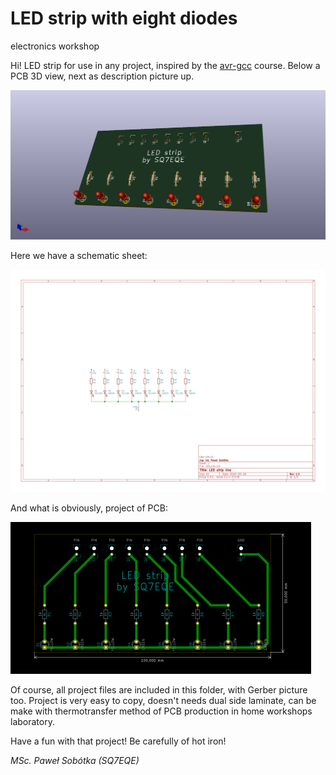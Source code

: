 # LED strip with eight diodes
electronics workshop

Hi! LED strip for use in any project, inspired by the [avr-gcc](http://hobby.abxyz.bplaced.net/index.php?pid=4&cid=1 "Internetowy kurs avr-gcc") course. Below a PCB 3D view, next as description picture up.

![pict. 1](https://github.com/majsterklepka/lab1/raw/master/LED_line/drawings/ledline.png "PCB 3D view of LED line")

Here we have a schematic sheet:

![pict. 2](https://github.com/majsterklepka/lab1/raw/master/LED_line/drawings/ledline-sheet.png "Schematic sheet picture")

And what is obviously, project of PCB:

![pict. 3](https://github.com/majsterklepka/lab1/raw/master/LED_line/drawings/ledline-brd.png "PCB layout picture")

Of course, all project files are included in this folder, with Gerber picture too. Project is very easy to copy, doesn't needs dual side laminate, can be make with thermotransfer method of PCB production in home workshops laboratory.

Have a fun with that project! Be carefully of hot iron!

_MSc. Paweł Sobótka (SQ7EQE)_
